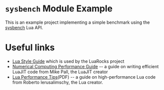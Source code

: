 # `sysbench` Module Example

This is an example project implementing a simple benchmark using the [sysbench](https://github.com/akopytov/sysbench) Lua API.

# Useful links

- [Lua Style Guide](https://github.com/luarocks/lua-style-guide) which is used by the LuaRocks project
- [Numerical Computing Performance Guide](http://wiki.luajit.org/Numerical-Computing-Performance-Guide) --
  a guide on writing efficient LuaJIT code from Mike Pall, the LuaJIT creator
- [Lua Performance Tips](http://www.lua.org/gems/sample.pdf)(PDF) -- a guide on high-performance Lua code from Roberto Ierusalimschy, the Lua creator.

